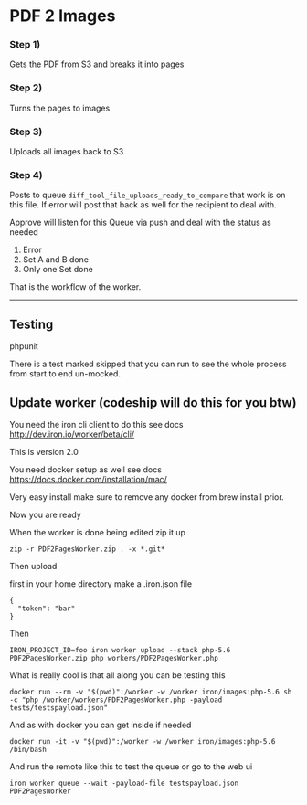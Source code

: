 # PDF 2 Images

### Step 1)

Gets the PDF from S3 and breaks it into pages

### Step 2)

Turns the pages to images

### Step 3)

Uploads all images back to S3

### Step 4)

Posts to queue `diff_tool_file_uploads_ready_to_compare` that work is on this file. If error will post that back as well for the recipient to deal with.

Approve will listen for this Queue via push and deal with the status as needed

  1) Error
  2) Set A and B done
  3) Only one Set done



That is the workflow of the worker.

---


## Testing

phpunit

There is a test marked skipped that you can run to see the whole process from start to end un-mocked.



## Update worker (codeship will do this for you btw)

You need the iron cli client to do this see docs http://dev.iron.io/worker/beta/cli/

This is version 2.0

You need docker setup as well see docs https://docs.docker.com/installation/mac/

Very easy install make sure to remove any docker from brew install prior.

Now you are ready

When the worker is done being edited zip it up

~~~
zip -r PDF2PagesWorker.zip . -x *.git*
~~~

Then upload

first in your home directory make a .iron.json file

~~~
{
  "token": "bar"
}
~~~

Then

~~~
IRON_PROJECT_ID=foo iron worker upload --stack php-5.6 PDF2PagesWorker.zip php workers/PDF2PagesWorker.php
~~~

What is really cool is that all along you can be testing this

~~~
docker run --rm -v "$(pwd)":/worker -w /worker iron/images:php-5.6 sh -c "php /worker/workers/PDF2PagesWorker.php -payload tests/testspayload.json"
~~~

And as with docker you can get inside if needed

~~~
docker run -it -v "$(pwd)":/worker -w /worker iron/images:php-5.6 /bin/bash
~~~

And run the remote like this to test the queue or go to the web ui

~~~
iron worker queue --wait -payload-file testspayload.json PDF2PagesWorker
~~~

